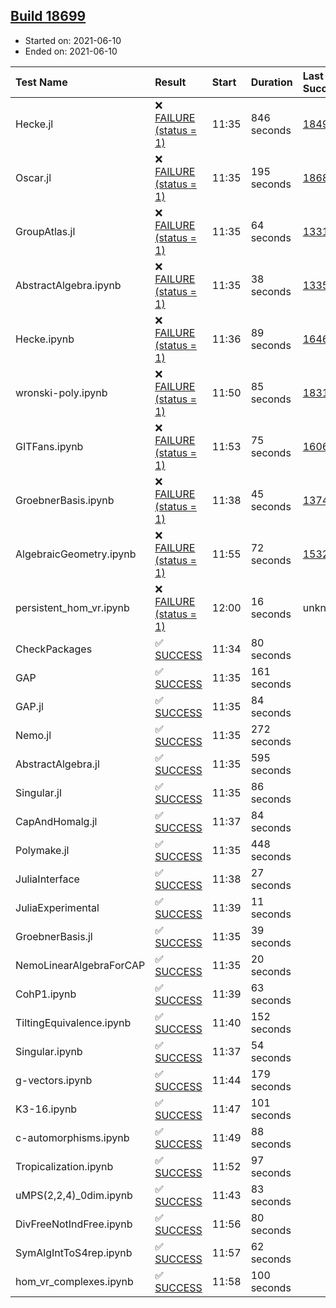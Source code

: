 ## [Build 18699](https://oscarci.mathematik.uni-kl.de/job/oscar/18699/)

* Started on: 2021-06-10
* Ended on: 2021-06-10

| Test Name    | Result | Start | Duration | Last Success | First Failure |
|:-------------|:-------|:------|:---------|:-------------|:--------------|
| Hecke.jl | ❌ [FAILURE (status = 1)](https://oscarci.mathematik.uni-kl.de/job/oscar/18699/artifact/logs/build-18699/Hecke.jl.log) | 11:35 | 846 seconds | [18490](https://oscarci.mathematik.uni-kl.de/job/oscar/18490/) | [18491](https://oscarci.mathematik.uni-kl.de/job/oscar/18491/) |
| Oscar.jl | ❌ [FAILURE (status = 1)](https://oscarci.mathematik.uni-kl.de/job/oscar/18699/artifact/logs/build-18699/Oscar.jl.log) | 11:35 | 195 seconds | [18684](https://oscarci.mathematik.uni-kl.de/job/oscar/18684/) | [18685](https://oscarci.mathematik.uni-kl.de/job/oscar/18685/) |
| GroupAtlas.jl | ❌ [FAILURE (status = 1)](https://oscarci.mathematik.uni-kl.de/job/oscar/18699/artifact/logs/build-18699/GroupAtlas.jl.log) | 11:35 | 64 seconds | [13311](https://oscarci.mathematik.uni-kl.de/job/oscar/13311/) | [13312](https://oscarci.mathematik.uni-kl.de/job/oscar/13312/) |
| AbstractAlgebra.ipynb | ❌ [FAILURE (status = 1)](https://oscarci.mathematik.uni-kl.de/job/oscar/18699/artifact/logs/build-18699/AbstractAlgebra.ipynb.log) | 11:35 | 38 seconds | [13355](https://oscarci.mathematik.uni-kl.de/job/oscar/13355/) | [13356](https://oscarci.mathematik.uni-kl.de/job/oscar/13356/) |
| Hecke.ipynb | ❌ [FAILURE (status = 1)](https://oscarci.mathematik.uni-kl.de/job/oscar/18699/artifact/logs/build-18699/Hecke.ipynb.log) | 11:36 | 89 seconds | [16463](https://oscarci.mathematik.uni-kl.de/job/oscar/16463/) | [16464](https://oscarci.mathematik.uni-kl.de/job/oscar/16464/) |
| wronski-poly.ipynb | ❌ [FAILURE (status = 1)](https://oscarci.mathematik.uni-kl.de/job/oscar/18699/artifact/logs/build-18699/wronski-poly.ipynb.log) | 11:50 | 85 seconds | [18314](https://oscarci.mathematik.uni-kl.de/job/oscar/18314/) | [18315](https://oscarci.mathematik.uni-kl.de/job/oscar/18315/) |
| GITFans.ipynb | ❌ [FAILURE (status = 1)](https://oscarci.mathematik.uni-kl.de/job/oscar/18699/artifact/logs/build-18699/GITFans.ipynb.log) | 11:53 | 75 seconds | [16068](https://oscarci.mathematik.uni-kl.de/job/oscar/16068/) | [16069](https://oscarci.mathematik.uni-kl.de/job/oscar/16069/) |
| GroebnerBasis.ipynb | ❌ [FAILURE (status = 1)](https://oscarci.mathematik.uni-kl.de/job/oscar/18699/artifact/logs/build-18699/GroebnerBasis.ipynb.log) | 11:38 | 45 seconds | [13748](https://oscarci.mathematik.uni-kl.de/job/oscar/13748/) | [13749](https://oscarci.mathematik.uni-kl.de/job/oscar/13749/) |
| AlgebraicGeometry.ipynb | ❌ [FAILURE (status = 1)](https://oscarci.mathematik.uni-kl.de/job/oscar/18699/artifact/logs/build-18699/AlgebraicGeometry.ipynb.log) | 11:55 | 72 seconds | [15322](https://oscarci.mathematik.uni-kl.de/job/oscar/15322/) | [15323](https://oscarci.mathematik.uni-kl.de/job/oscar/15323/) |
| persistent_hom_vr.ipynb | ❌ [FAILURE (status = 1)](https://oscarci.mathematik.uni-kl.de/job/oscar/18699/artifact/logs/build-18699/persistent_hom_vr.ipynb.log) | 12:00 | 16 seconds | unknown | unknown |
| CheckPackages | ✅ [SUCCESS](https://oscarci.mathematik.uni-kl.de/job/oscar/18699/artifact/logs/build-18699/CheckPackages.log) | 11:34 | 80 seconds |  |  |
| GAP | ✅ [SUCCESS](https://oscarci.mathematik.uni-kl.de/job/oscar/18699/artifact/logs/build-18699/GAP.log) | 11:35 | 161 seconds |  |  |
| GAP.jl | ✅ [SUCCESS](https://oscarci.mathematik.uni-kl.de/job/oscar/18699/artifact/logs/build-18699/GAP.jl.log) | 11:35 | 84 seconds |  |  |
| Nemo.jl | ✅ [SUCCESS](https://oscarci.mathematik.uni-kl.de/job/oscar/18699/artifact/logs/build-18699/Nemo.jl.log) | 11:35 | 272 seconds |  |  |
| AbstractAlgebra.jl | ✅ [SUCCESS](https://oscarci.mathematik.uni-kl.de/job/oscar/18699/artifact/logs/build-18699/AbstractAlgebra.jl.log) | 11:35 | 595 seconds |  |  |
| Singular.jl | ✅ [SUCCESS](https://oscarci.mathematik.uni-kl.de/job/oscar/18699/artifact/logs/build-18699/Singular.jl.log) | 11:35 | 86 seconds |  |  |
| CapAndHomalg.jl | ✅ [SUCCESS](https://oscarci.mathematik.uni-kl.de/job/oscar/18699/artifact/logs/build-18699/CapAndHomalg.jl.log) | 11:37 | 84 seconds |  |  |
| Polymake.jl | ✅ [SUCCESS](https://oscarci.mathematik.uni-kl.de/job/oscar/18699/artifact/logs/build-18699/Polymake.jl.log) | 11:35 | 448 seconds |  |  |
| JuliaInterface | ✅ [SUCCESS](https://oscarci.mathematik.uni-kl.de/job/oscar/18699/artifact/logs/build-18699/JuliaInterface.log) | 11:38 | 27 seconds |  |  |
| JuliaExperimental | ✅ [SUCCESS](https://oscarci.mathematik.uni-kl.de/job/oscar/18699/artifact/logs/build-18699/JuliaExperimental.log) | 11:39 | 11 seconds |  |  |
| GroebnerBasis.jl | ✅ [SUCCESS](https://oscarci.mathematik.uni-kl.de/job/oscar/18699/artifact/logs/build-18699/GroebnerBasis.jl.log) | 11:35 | 39 seconds |  |  |
| NemoLinearAlgebraForCAP | ✅ [SUCCESS](https://oscarci.mathematik.uni-kl.de/job/oscar/18699/artifact/logs/build-18699/NemoLinearAlgebraForCAP.log) | 11:35 | 20 seconds |  |  |
| CohP1.ipynb | ✅ [SUCCESS](https://oscarci.mathematik.uni-kl.de/job/oscar/18699/artifact/logs/build-18699/CohP1.ipynb.log) | 11:39 | 63 seconds |  |  |
| TiltingEquivalence.ipynb | ✅ [SUCCESS](https://oscarci.mathematik.uni-kl.de/job/oscar/18699/artifact/logs/build-18699/TiltingEquivalence.ipynb.log) | 11:40 | 152 seconds |  |  |
| Singular.ipynb | ✅ [SUCCESS](https://oscarci.mathematik.uni-kl.de/job/oscar/18699/artifact/logs/build-18699/Singular.ipynb.log) | 11:37 | 54 seconds |  |  |
| g-vectors.ipynb | ✅ [SUCCESS](https://oscarci.mathematik.uni-kl.de/job/oscar/18699/artifact/logs/build-18699/g-vectors.ipynb.log) | 11:44 | 179 seconds |  |  |
| K3-16.ipynb | ✅ [SUCCESS](https://oscarci.mathematik.uni-kl.de/job/oscar/18699/artifact/logs/build-18699/K3-16.ipynb.log) | 11:47 | 101 seconds |  |  |
| c-automorphisms.ipynb | ✅ [SUCCESS](https://oscarci.mathematik.uni-kl.de/job/oscar/18699/artifact/logs/build-18699/c-automorphisms.ipynb.log) | 11:49 | 88 seconds |  |  |
| Tropicalization.ipynb | ✅ [SUCCESS](https://oscarci.mathematik.uni-kl.de/job/oscar/18699/artifact/logs/build-18699/Tropicalization.ipynb.log) | 11:52 | 97 seconds |  |  |
| uMPS(2,2,4)_0dim.ipynb | ✅ [SUCCESS](https://oscarci.mathematik.uni-kl.de/job/oscar/18699/artifact/logs/build-18699/uMPS-2-2-4-_0dim.ipynb.log) | 11:43 | 83 seconds |  |  |
| DivFreeNotIndFree.ipynb | ✅ [SUCCESS](https://oscarci.mathematik.uni-kl.de/job/oscar/18699/artifact/logs/build-18699/DivFreeNotIndFree.ipynb.log) | 11:56 | 80 seconds |  |  |
| SymAlgIntToS4rep.ipynb | ✅ [SUCCESS](https://oscarci.mathematik.uni-kl.de/job/oscar/18699/artifact/logs/build-18699/SymAlgIntToS4rep.ipynb.log) | 11:57 | 62 seconds |  |  |
| hom_vr_complexes.ipynb | ✅ [SUCCESS](https://oscarci.mathematik.uni-kl.de/job/oscar/18699/artifact/logs/build-18699/hom_vr_complexes.ipynb.log) | 11:58 | 100 seconds |  |  |
